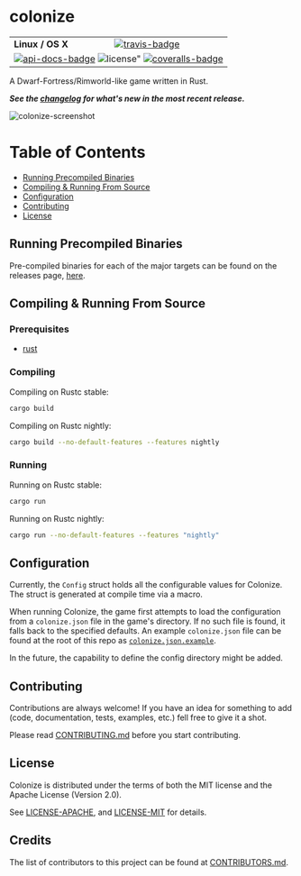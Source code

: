 # colonize

<table>
    <tr>
        <td><strong>Linux / OS X</strong></td>
        <td><a href="https://travis-ci.org/indiv0/colonize" title="Travis Build Status"><img src="https://travis-ci.org/indiv0/colonize.svg?branch=master" alt="travis-badge"></img></a></td>
    </tr>
    <tr>
        <td colspan="2">
            <a href="https://indiv0.github.io/colonize/colonize" title="API Docs"><img src="https://img.shields.io/badge/API-docs-blue.svg" alt="api-docs-badge"></img></a>
            <img src="https://img.shields.io/badge/license-MIT%2FApache--2.0-blue.svg" alt=license"></img>
            <a href="https://coveralls.io/github/indiv0/colonize?branch=master" title="Coverage Status"><img src="https://coveralls.io/repos/github/indiv0/colonize/badge.svg?branch=master" alt="coveralls-badge"></img></a>
        </td>
    </tr>
</table>

A Dwarf-Fortress/Rimworld-like game written in Rust.

***See the [changelog] for what's new in the most recent release.***

![colonize-screenshot](https://i.imgur.com/YI68SsY.jpg "Colonize - Game scene")

# Table of Contents

* [Running Precompiled Binaries](#running-precompiled-binaries)
* [Compiling & Running From Source](#compiling-and-running-from-source)
* [Configuration](#configuration)
* [Contributing](#contributing)
* [License](#license)

## Running Precompiled Binaries

Pre-compiled binaries for each of the major targets can be found on the releases
page, [here][latest-release].

## Compiling & Running From Source
### Prerequisites

* [rust](https://www.rust-lang.org)

### Compiling

Compiling on Rustc stable:

```sh
cargo build
```

Compiling on Rustc nightly:

```sh
cargo build --no-default-features --features nightly
```

### Running

Running on Rustc stable:

```sh
cargo run
```

Running on Rustc nightly:

```sh
cargo run --no-default-features --features "nightly"
```

## Configuration

Currently, the `Config` struct holds all the configurable values for Colonize.
The struct is generated at compile time via a macro.

When running Colonize, the game first attempts to load the configuration from a
`colonize.json` file in the game's directory. If no such file is found, it falls
back to the specified defaults. An example `colonize.json` file can be found at
the root of this repo as [`colonize.json.example`][colonize-json-example].

In the future, the capability to define the config directory might be added.

## Contributing

Contributions are always welcome!
If you have an idea for something to add (code, documentation, tests, examples,
etc.) fell free to give it a shot.

Please read [CONTRIBUTING.md][contributing] before you start contributing.

## License

Colonize is distributed under the terms of both the MIT license and the Apache
License (Version 2.0).

See [LICENSE-APACHE][license-apache], and [LICENSE-MIT][license-mit] for details.

## Credits

The list of contributors to this project can be found at
[CONTRIBUTORS.md][contributors].

[changelog]: https://github.com/indiv0/colonize/blob/master/CHANGELOG.md
[colonize-json-example]: https://github.com/indiv0/colonize/blob/master/colonize.json.example "Example configuration"
[contributing]: https://github.com/indiv0/colonize/blob/master/CONTRIBUTING.md "Contribution guide"
[contributors]: https://github.com/indiv0/colonize/blob/master/CONTRIBUTORS.md "List of contributors"
[latest-release]: https://github.com/indiv0/colonize/releases/latest "Latest release"
[license-apache]: https://github.com/indiv0/colonize/blob/master/LICENSE-APACHE "Apache-2.0 License"
[license-mit]: https://github.com/indiv0/colonize/blob/master/LICENSE-MIT "MIT License"
